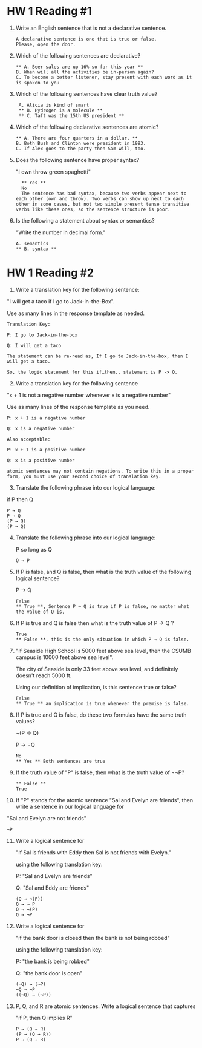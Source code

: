 # HW 1 Reading #1

1. Write an English sentence that is not a declarative sentence.

       A declarative sentence is one that is true or false.
       Please, open the door.

2. Which of the following sentences are declarative?

       ** A. Beer sales are up 16% so far this year **
       B. When will all the activities be in-person again?
       C. To become a better listener, stay present with each word as it is spoken to you

3. Which of the following sentences have clear truth value?

        A. Alicia is kind of smart 
        ** B. Hydrogen is a molecule ** 
        ** C. Taft was the 15th US president **

 4. Which of the following declarative sentences are atomic?

        ** A. There are four quarters in a dollar. **
        B. Both Bush and Clinton were president in 1993.
        C. If Alex goes to the party then Sam will, too.

5. Does the following sentence have proper syntax?

   "I own throw green spaghetti"

         ** Yes **
         No
         The sentence has bad syntax, because two verbs appear next to each other (own and throw). Two verbs can show up next to each other in some cases, but not two simple present tense transitive verbs like these ones, so the sentence structure is poor.

7. Is the following a statement about syntax or semantics?

   "Write the number in decimal form."

       A. semantics
       ** B. syntax **

# HW 1 Reading #2

1. Write a translation key for the following sentence:

"I will get a taco if I go to Jack-in-the-Box".

Use as many lines in the response template as needed.

    Translation Key: 

    P: I go to Jack-in-the-box

    Q: I will get a taco

    The statement can be re-read as, If I go to Jack-in-the-box, then I will get a taco.

    So, the logic statement for this if…then.. statement is P -> Q.

2. Write a translation key for the following sentence

"x + 1 is not a negative number whenever x is a negative number"

Use as many lines of the response template as you need.

    P: x + 1 is a negative number

    Q: x is a negative number

    Also acceptable:

    P: x + 1 is a positive number

    Q: x is a positive number

    atomic sentences may not contain negations. To write this in a proper form, you must use your second choice of translation key.

3. Translate the following phrase into our logical language:

if P then Q

    P → Q 
    P → Q 
    (P → Q) 
    (P → Q) 

4. Translate the following phrase into our logical language:

   P so long as Q

       Q → P

5. If P is false, and Q is false, then what is the truth value of the following logical sentence?

   P → Q

       False
       ** True **, Sentence P → Q is true if P is false, no matter what the value of Q is.

6. If P is true and Q is false then what is the truth value of P → Q ?

       True
       ** False **, this is the only situation in which P → Q is false.

7. "If Seaside High School is 5000 feet above sea level, then the CSUMB campus is 10000 feet above sea level". 

    The city of Seaside is only 33 feet above sea level, and definitely doesn't reach 5000 ft.

    Using our definition of implication, is this sentence true or false?

       False
       ** True ** an implication is true whenever the premise is false.

8. If P is true and Q is false, do these two formulas have the same truth values?

   ¬(P → Q)

   P → ¬Q

       No
       ** Yes ** Both sentences are true

9. If the truth value of "P" is false, then what is the truth value of ¬¬P?

       ** False **
       True

10. If "P" stands for the atomic sentence "Sal and Evelyn are friends", then write a sentence in our logical language for

"Sal and Evelyn are not friends"

    ¬P

11. Write a logical sentence for

    "If Sal is friends with Eddy then Sal is not friends with Evelyn."

    using the following translation key:

    P: "Sal and Evelyn are friends"

    Q:  "Sal and Eddy are friends"

        (Q → ¬(P)) 
        Q → ¬ P 
        Q → ¬(P) 
        Q → ¬P
    
12. Write a logical sentence for

    "if the bank door is closed then the bank is not being robbed"

    using the following translation key:

    P: "the bank is being robbed"

    Q:  "the bank door is open"

        (¬Q) → (¬P) 
        ¬Q → ¬P 
        ((¬Q) → (¬P))

13. P, Q, and R are atomic sentences.  Write a logical sentence that captures

    "if P, then Q implies R"

        P → (Q → R) 
        (P → (Q → R)) 
        P → (Q → R) 
